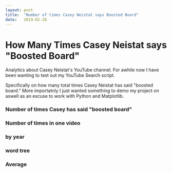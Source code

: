 ```yaml
---
layout: post
title:  "Number of times Casey Neistat says Boosted Board"
date:   2019-02-28
---
```


# How Many Times Casey Neistat says "Boosted Board"



Analytics about Casey Neistat's YouTube channel. For awhile now I have been wanting to test out my YouTube Search script. 

Specifically on how many total times Casey Neistat has said "boosted board." More importatnly I just wanted something to demo my project on aswell as an excuse to work with Python and Matplotlib.

### Number of times Casey has said "boosted board"

### Number of times in one video

### by year

### word tree

### Average

